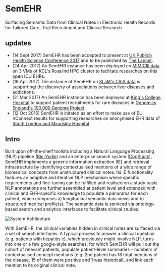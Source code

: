# SemEHR
Surfacing Semantic Data from Clinical Notes in Electronic Health Records for Tailored Care, Trial Recruitment and Clinical Research

## updates
- (14 Sept 2017) SemEHR has been accepted to present at [UK Publich Health Science Conference 2017](http://www.ukpublichealthscience.org/) and to be published by [The Lancet](http://www.thelancet.com/).
- (24 Apr 2017) An SemEHR instance has been deployed on [MIMICIII data](https://mimic.physionet.org/) on 3 VMs of KCL's Rosalind HPC cluster to facilitate researches on this open ICU EHRs.
- (19 Apr 2017) The instance of SemEHR on [SLaM's CRIS data](http://www.slam.nhs.uk/research/cris) is supportingt the discovery of associations between liver diseases and addictions. 
- (21 Mar 2017) An SemEHR instance has been deployed at [King's College Hospital](https://www.kch.nhs.uk/) to support patient recruitments for rare diseases in [Genomics England's 100,000 Genome Project](https://www.genomicsengland.co.uk/the-100000-genomes-project/).
- (12 Oct 2016) SemEHR is initated as an effort to make use of EU KConnect results for supporting researches on anonymised EHR data of [South London and Maudsley Hospital](http://www.slam.nhs.uk/).

## Intro
Built upon off-the-shelf toolkits including a Natural Language Processing (NLP) pipeline ([Bio-Yodie](https://gate.ac.uk/applications/bio-yodie.html])) and an enterprise search system ([CogStack](https://github.com/CogStack/CogStack)), SemEHR implements a generic information extraction (IE) and retrieval infrastructure by identifying contextualised mentions of a wide range of biomedical concepts from unstructured clinical notes. Its IE functionality features an adaptive and iterative NLP mechanism where specific requirements and fine-tuning can be fulfilled and realised on a study basis. NLP annotations are further assembled at patient level and extended with clinical and EHR-specific knowledge to populate a panorama for each patient, which comprises a) longitudinal semantic data views and b) structured medical profile(s). The semantic data is serviced via ontology-based search and analytics interfaces to facilitate clinical studies.  

![System Achitecture](https://raw.githubusercontent.com/CogStack/SemEHR/master/resources/SystemArch.png "System Achitecture")

With SemEHR, the clinical variables hidden in clinical notes are surfaced via a set of search interfaces. A typical process to answer a clinical question (e.g. patients with hepatitis c), which previously might involve NLP, turns into one or a few google-style searches, for which SemEHR will pull out the cohort of relevant patients, populate patient-level summaries - numbers of contextualised concept mentions (e.g. 2nd patient has 16 total mentions of the disease, 15 of them were positive and 1 was historical), and link each mention to its original clinical note.

